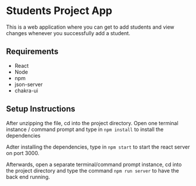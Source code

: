 # Students Project App

This is a web application where you can get to add students and view changes whenever you successfully add a student.

## Requirements

* React
* Node
* npm
* json-server
* chakra-ui

## Setup Instructions

After unzipping the file, cd into the project directory. Open one terminal instance / command prompt and type in `npm install` to install the dependencies

Adter installing the dependencies, type in `npm start` to start the react server on port 3000.

Afterwards, open a separate terminal/command prompt instance, cd into the project directory and type the command `npm run server` to have the back end running.
